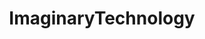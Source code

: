 ---
title: ImaginaryTechnology
crosslinks:
- RetroFuturism
- ImaginaryCharacters
- askscience
- 40kLore
- futureporn
---